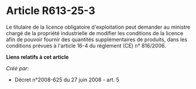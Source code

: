# Article R613-25-3

Le titulaire de la licence obligatoire d'exploitation peut demander au ministre chargé de la propriété industrielle de
modifier les conditions de la licence afin de pouvoir fournir des quantités supplémentaires de produits, dans les conditions
prévues à l'article 16-4 du règlement (CE) n° 816/2006.

**Liens relatifs à cet article**

_Créé par_:

  - Décret n°2008-625 du 27 juin 2008 - art. 5
